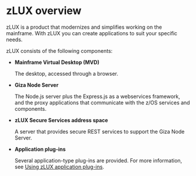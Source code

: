 # zLUX overview

zLUX is a product that modernizes and simplifies working on the mainframe. With zLUX you can create applications to suit your specific needs.

zLUX consists of the following components:

- **Mainframe Virtual Desktop (MVD)** 

    The desktop, accessed through a browser.
- **Giza Node Server** 

    The Node.js server plus the Express.js as a webservices framework, and the proxy applications that communicate with the z/OS services and components.
- **zLUX Secure Services address space** 

    A server that provides secure REST services to support the Giza Node Server.
- **Application plug-ins** 

    Several application-type plug-ins are provided. For more information, see [Using zLUX application plug-ins](mvd-appplugins.md).
